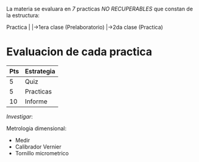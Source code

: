 La materia se evaluara en *7* practicas *NO RECUPERABLES* que constan de la estructura:

Practica
    |
    |->1era clase (Prelaboratorio)
    |->2da clase (Practica)

# Evaluacion de cada practica

| Pts | Estrategia |
| --- | ---------- |
| 5   | Quiz       |
| 5   | Practicas  |
| 10  | Informe    |

*Investigar*:

Metrologia dimensional:
- Medir
- Calibrador Vernier
- Tornillo micrometrico
